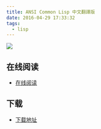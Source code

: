 ```yaml
---
title: ANSI Common Lisp 中文翻譯版
date: 2016-04-29 17:33:32
tags:
  - lisp
---
```


![](http://box.kancloud.cn/cover_2015-09-02_55e66fe4a0e5_800x1068.jpg?imageMogr2/thumbnail/173x231!/interlace/1/quality/100)

<!--more-->

## 在线阅读 ##

+ [在线阅读](http://www.kancloud.cn/kancloud/acl)

## 下载 ##

+ [下载地址](http://www.kancloud.cn/kancloud/acl)
